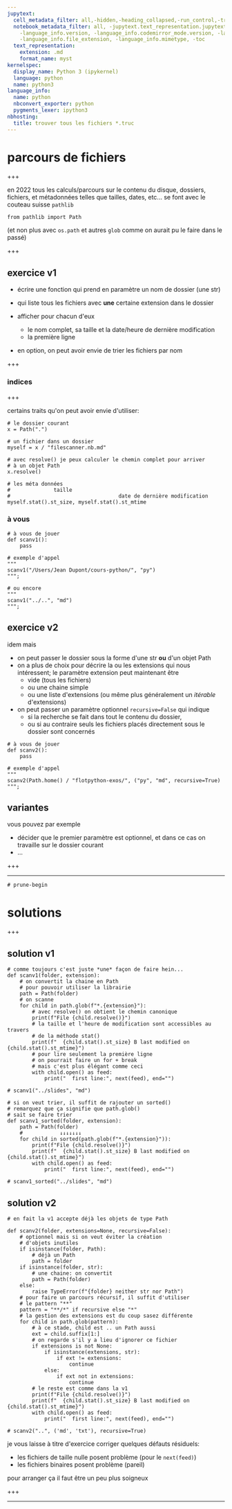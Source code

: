 ```yaml
---
jupytext:
  cell_metadata_filter: all,-hidden,-heading_collapsed,-run_control,-trusted
  notebook_metadata_filter: all, -jupytext.text_representation.jupytext_version, -jupytext.text_representation.format_version,
    -language_info.version, -language_info.codemirror_mode.version, -language_info.codemirror_mode,
    -language_info.file_extension, -language_info.mimetype, -toc
  text_representation:
    extension: .md
    format_name: myst
kernelspec:
  display_name: Python 3 (ipykernel)
  language: python
  name: python3
language_info:
  name: python
  nbconvert_exporter: python
  pygments_lexer: ipython3
nbhosting:
  title: trouver tous les fichiers *.truc
---
```


# parcours de fichiers

+++

en 2022 tous les calculs/parcours sur le contenu du disque, dossiers, fichiers, et métadonnées telles que tailles, dates, etc... se font avec le couteau suisse `pathlib`

```{code-cell} ipython3
from pathlib import Path
```

(et non plus avec `os.path` et autres `glob` comme on aurait pu le faire dans le passé)

+++

## exercice v1

* écrire une fonction qui prend en paramètre un nom de dossier (une str)
* qui liste tous les fichiers avec **une** certaine extension dans le dossier
* afficher pour chacun d'eux
  * le nom complet, sa taille et la date/heure de dernière modification
  * la première ligne

* en option, on peut avoir envie de trier les fichiers par nom

+++

### indices

+++

certains traits qu'on peut avoir envie d'utiliser:

```{code-cell} ipython3
# le dossier courant
x = Path(".")

# un fichier dans un dossier
myself = x / "filescanner.nb.md"

# avec resolve() je peux calculer le chemin complet pour arriver
# à un objet Path
x.resolve()

# les méta données
#              taille
#                                   date de dernière modification
myself.stat().st_size, myself.stat().st_mtime
```

### à vous

```{code-cell} ipython3
# à vous de jouer
def scanv1():
    pass
```

```{code-cell} ipython3
# exemple d'appel
"""
scanv1("/Users/Jean Dupont/cours-python/", "py")
""";
```

```{code-cell} ipython3
# ou encore
"""
scanv1("../..", "md")
""";
```

## exercice v2

idem mais

* on peut passer le dossier sous la forme d'une str **ou** d'un objet Path
* on a plus de choix pour décrire la ou les extensions qui nous intéressent; le paramètre extension peut maintenant être
  * vide (tous les fichiers)
  * ou une chaine simple
  * ou une liste d'extensions (ou même plus généralement un *itérable* d'extensions)
* on peut passer un paramètre optionnel `recursive=False` qui indique
  * si la recherche se fait dans tout le contenu du dossier,
  * ou si au contraire seuls les fichiers placés directement sous le dossier sont concernés

```{code-cell} ipython3
# à vous de jouer
def scanv2():
    pass
```

```{code-cell} ipython3
# exemple d'appel
"""
scanv2(Path.home() / "flotpython-exos/", ("py", "md", recursive=True)
""";
```

## variantes

vous pouvez par exemple

* décider que le premier paramètre est optionnel, et dans ce cas on travaille sur le dossier courant
* ...

+++

---

```{code-cell} ipython3
# prune-begin
```

# solutions

+++

## solution v1

```{code-cell} ipython3
# comme toujours c'est juste *une* façon de faire hein...
def scanv1(folder, extension):
    # on convertit la chaine en Path
    # pour pouvoir utiliser la librairie
    path = Path(folder)
    # on scanne
    for child in path.glob(f"*.{extension}"):
        # avec resolve() on obtient le chemin canonique
        print(f"File {child.resolve()}")
        # la taille et l'heure de modification sont accessibles au travers
        # de la méthode stat()
        print(f"  {child.stat().st_size} B last modified on {child.stat().st_mtime}")
        # pour lire seulement la première ligne
        # on pourrait faire un for + break
        # mais c'est plus élégant comme ceci
        with child.open() as feed:
            print("  first line:", next(feed), end="")
```

```{code-cell} ipython3
# scanv1("../slides", "md")
```

```{code-cell} ipython3
# si on veut trier, il suffit de rajouter un sorted()
# remarquez que ça signifie que path.glob()
# sait se faire trier
def scanv1_sorted(folder, extension):
    path = Path(folder)
    #            ↓↓↓↓↓↓↓
    for child in sorted(path.glob(f"*.{extension}")):
        print(f"File {child.resolve()}")
        print(f"  {child.stat().st_size} B last modified on {child.stat().st_mtime}")
        with child.open() as feed:
            print("  first line:", next(feed), end="")
```

```{code-cell} ipython3
# scanv1_sorted("../slides", "md")
```

## solution v2

```{code-cell} ipython3
# en fait la v1 accepte déjà les objets de type Path

def scanv2(folder, extensions=None, recursive=False):
    # optionnel mais si on veut éviter la création
    # d'objets inutiles
    if isinstance(folder, Path):
        # déjà un Path
        path = folder
    if isinstance(folder, str):
        # une chaine: on convertit
        path = Path(folder)
    else:
        raise TypeError(f"{folder} neither str nor Path")
    # pour faire un parcours récursif, il suffit d'utiliser
    # le pattern "**"
    pattern = "**/*" if recursive else "*"
    # la gestion des extensions est du coup sasez différente
    for child in path.glob(pattern):
        # à ce stade, child est .. un Path aussi
        ext = child.suffix[1:]
        # on regarde s'il y a lieu d'ignorer ce fichier
        if extensions is not None:
            if isinstance(extensions, str):
                if ext != extensions:
                    continue
            else:
                if ext not in extensions:
                    continue
        # le reste est comme dans la v1
        print(f"File {child.resolve()}")
        print(f"  {child.stat().st_size} B last modified on {child.stat().st_mtime}")
        with child.open() as feed:
            print("  first line:", next(feed), end="")
```

```{code-cell} ipython3
# scanv2("..", ('md', 'txt'), recursive=True)
```

je vous laisse à titre d'exercice corriger quelques défauts résiduels:

* les fichiers de taille nulle posent problème (pour le `next(feed)`)
* les fichiers binaires posent problème (pareil)

pour arranger ça il faut être un peu plus soigneux

+++

***
